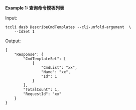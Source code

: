**Example 1: 查询命令模板列表**



Input: 

```
tccli dasb DescribeCmdTemplates --cli-unfold-argument  \
    --IdSet 1
```

Output: 
```
{
    "Response": {
        "CmdTemplateSet": [
            {
                "CmdList": "xx",
                "Name": "xx",
                "Id": 1
            }
        ],
        "TotalCount": 1,
        "RequestId": "xx"
    }
}
```

